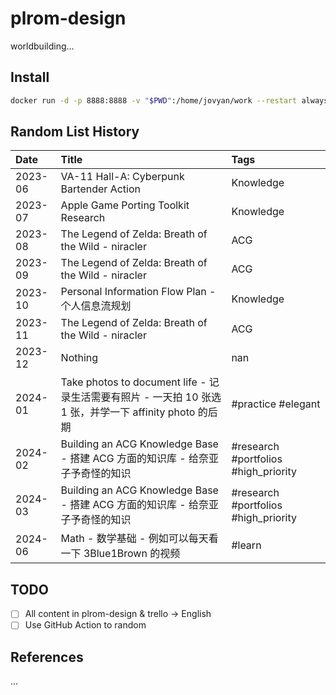 # plrom-design

worldbuilding...

## Install

```bash
docker run -d -p 8888:8888 -v "$PWD":/home/jovyan/work --restart always  --name jupyterhub jupyter/datascience-notebook:6b49f3337709
```

## Random List History

<!-- TABLE_START -->

| Date    | Title                                                                                                   | Tags                                 |
|:--------|:--------------------------------------------------------------------------------------------------------|:-------------------------------------|
| 2023-06 | VA-11 Hall-A: Cyberpunk Bartender Action                                                                | Knowledge                            |
| 2023-07 | Apple Game Porting Toolkit Research                                                                     | Knowledge                            |
| 2023-08 | The Legend of Zelda: Breath of the Wild - niracler                                                      | ACG                                  |
| 2023-09 | The Legend of Zelda: Breath of the Wild - niracler                                                      | ACG                                  |
| 2023-10 | Personal Information Flow Plan - 个人信息流规划                                                         | Knowledge                            |
| 2023-11 | The Legend of Zelda: Breath of the Wild - niracler                                                      | ACG                                  |
| 2023-12 | Nothing                                                                                                 | nan                                  |
| 2024-01 | Take photos to document life - 记录生活需要有照片 - 一天拍 10 张选 1 张，并学一下 affinity photo 的后期 | #practice #elegant                   |
| 2024-02 | Building an ACG Knowledge Base - 搭建 ACG 方面的知识库 - 给奈亚子予奇怪的知识                           | #research #portfolios #high_priority |
| 2024-03 | Building an ACG Knowledge Base - 搭建 ACG 方面的知识库 - 给奈亚子予奇怪的知识                           | #research #portfolios #high_priority |
| 2024-06 | Math - 数学基础 - 例如可以每天看一下 3Blue1Brown 的视频                                                 | #learn                               |

<!-- TABLE_END -->

## TODO

- [ ] All content in plrom-design & trello -> English
- [ ] Use GitHub Action to random

## References

...
